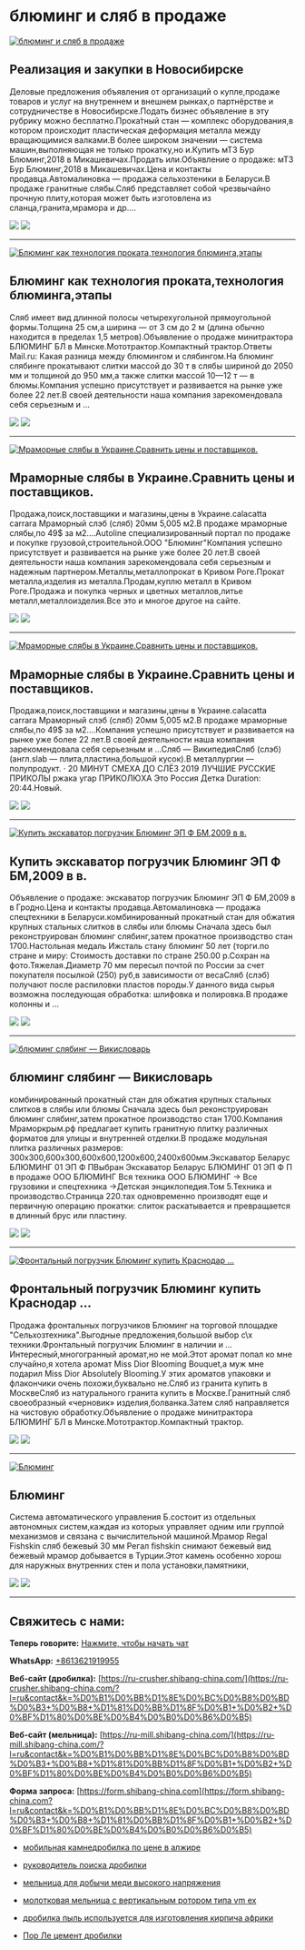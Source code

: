 # блюминг и сляб в продаже

<a href="https://swt.shibang-china.com/?l=ru&img&k=%D0%B1%D0%BB%D1%8E%D0%BC%D0%B8%D0%BD%D0%B3+%D0%B8+%D1%81%D0%BB%D1%8F%D0%B1+%D0%B2+%D0%BF%D1%80%D0%BE%D0%B4%D0%B0%D0%B6%D0%B5" target="_blank">![блюминг и сляб в продаже](http://static.shibang-china.com/all-800x300/290.jpg)</a>

## Реализация и закупки в Новосибирске
Деловые предложения объявления от организаций о купле,продаже товаров и услуг на внутреннем и внешнем рынках,о партнёрстве и сотрудничестве в Новосибирске.Подать бизнес объявление в эту рубрику можно бесплатно.Прока́тный стан — комплекс оборудования,в котором происходит пластическая деформация металла между вращающимися валками.В более широком значении — система машин,выполняющая не только прокатку,но и.Купить мТЗ Бур Блюминг,2018 в Микашевичах.Продать или.Объявление о продаже: мТЗ Бур Блюминг,2018 в Микашевичах.Цена и контакты продавца.Автомалиновка — продажа сельхозтеники в Беларуси.В продаже гранитные слябы.Сляб представляет собой чрезвычайно прочную плиту,которая может быть изготовлена из сланца,гранита,мрамора и др.…


<a href="https://whatsapp.shibangsoft.com/WhatsApp.php" target="_blank" title="WhatsApp">![](http://static.shibang-china.com/icon/whatsapp.png)</a> <a href="https://swt.shibang-china.com/?l=ru&icon&k=%D0%B1%D0%BB%D1%8E%D0%BC%D0%B8%D0%BD%D0%B3+%D0%B8+%D1%81%D0%BB%D1%8F%D0%B1+%D0%B2+%D0%BF%D1%80%D0%BE%D0%B4%D0%B0%D0%B6%D0%B5" target="_blank">![](http://static.shibang-china.com/icon/chat-ru.png)</a>

---

<a href="https://swt.shibang-china.com/?l=ru&img&k=%D0%B1%D0%BB%D1%8E%D0%BC%D0%B8%D0%BD%D0%B3+%D0%B8+%D1%81%D0%BB%D1%8F%D0%B1+%D0%B2+%D0%BF%D1%80%D0%BE%D0%B4%D0%B0%D0%B6%D0%B5" target="_blank">![Блюминг как технология проката,технология блюминга,этапы](http://static.shibang-china.com/all-800x300/207.jpg)</a>

## Блюминг как технология проката,технология блюминга,этапы
Сляб имеет вид длинной полосы четырехугольной прямоугольной формы.Толщина 25 см,а ширина — от 3 см до 2 м (длина обычно находится в пределах 1,5 метров).Объявление о продаже минитрактора БЛЮМИНГ БЛ в Минске.Мототрактор.Компактный трактор.Ответы Mail.ru: Какая разница между блюмингом и слябингом.На блюминг слябинге прокатывают слитки массой до 30 т в слябы шириной до 2050 мм и толщиной до 950 мм,а также слитки массой 10—12 т — в блюмы.Компания успешно присутствует и развивается на рынке уже более 22 лет.В своей деятельности наша компания зарекомендовала себя серьезным и …


<a href="https://whatsapp.shibangsoft.com/WhatsApp.php" target="_blank" title="WhatsApp">![](http://static.shibang-china.com/icon/whatsapp.png)</a> <a href="https://swt.shibang-china.com/?l=ru&icon&k=%D0%B1%D0%BB%D1%8E%D0%BC%D0%B8%D0%BD%D0%B3+%D0%B8+%D1%81%D0%BB%D1%8F%D0%B1+%D0%B2+%D0%BF%D1%80%D0%BE%D0%B4%D0%B0%D0%B6%D0%B5" target="_blank">![](http://static.shibang-china.com/icon/chat-ru.png)</a>

---

<a href="https://swt.shibang-china.com/?l=ru&img&k=%D0%B1%D0%BB%D1%8E%D0%BC%D0%B8%D0%BD%D0%B3+%D0%B8+%D1%81%D0%BB%D1%8F%D0%B1+%D0%B2+%D0%BF%D1%80%D0%BE%D0%B4%D0%B0%D0%B6%D0%B5" target="_blank">![Мраморные слябы в Украине.Сравнить цены и поставщиков.](http://static.shibang-china.com/all-800x300/330.jpg)</a>

## Мраморные слябы в Украине.Сравнить цены и поставщиков.
Продажа,поиск,поставщики и магазины,цены в Украине.calacatta carrara Мраморный слэб (сляб) 20мм 5,005 м2.В продаже мраморные слябы,по 49$ за м2.…Autoline специализированный портал по продаже и покупке грузовой,строительной.ООО &quot;Блюминг&quot;Компания успешно присутствует и развивается на рынке уже более 20 лет.В своей деятельности наша компания зарекомендовала себя серьезным и надежным партнером.Металлы,металлопрокат в Кривом Роге.Прокат металла,изделия из металла.Продам,куплю металл в Кривом Роге.Продажа и покупка черных и цветных металлов,литье металл,металлоизделия.Все это и многое другое на сайте.


<a href="https://whatsapp.shibangsoft.com/WhatsApp.php" target="_blank" title="WhatsApp">![](http://static.shibang-china.com/icon/whatsapp.png)</a> <a href="https://swt.shibang-china.com/?l=ru&icon&k=%D0%B1%D0%BB%D1%8E%D0%BC%D0%B8%D0%BD%D0%B3+%D0%B8+%D1%81%D0%BB%D1%8F%D0%B1+%D0%B2+%D0%BF%D1%80%D0%BE%D0%B4%D0%B0%D0%B6%D0%B5" target="_blank">![](http://static.shibang-china.com/icon/chat-ru.png)</a>

---

<a href="https://swt.shibang-china.com/?l=ru&img&k=%D0%B1%D0%BB%D1%8E%D0%BC%D0%B8%D0%BD%D0%B3+%D0%B8+%D1%81%D0%BB%D1%8F%D0%B1+%D0%B2+%D0%BF%D1%80%D0%BE%D0%B4%D0%B0%D0%B6%D0%B5" target="_blank">![Мраморные слябы в Украине.Сравнить цены и поставщиков.](http://static.shibang-china.com/all-800x300/942.jpg)</a>

## Мраморные слябы в Украине.Сравнить цены и поставщиков.
Продажа,поиск,поставщики и магазины,цены в Украине.calacatta carrara Мраморный слэб (сляб) 20мм 5,005 м2.В продаже мраморные слябы,по 49$ за м2.…Компания успешно присутствует и развивается на рынке уже более 22 лет.В своей деятельности наша компания зарекомендовала себя серьезным и …Сляб — ВикипедияСляб (слэб) (англ.slab — плита,пластина,большой кусок).В металлургии — полупродукт.&nbsp;&#0183;&#32;20 МИНУТ СМЕХА ДО СЛЁЗ 2019 ЛУЧШИЕ РУССКИЕ ПРИКОЛЫ ржака угар ПРИКОЛЮХА Это Россия Детка Duration: 20:44.Новый.


<a href="https://whatsapp.shibangsoft.com/WhatsApp.php" target="_blank" title="WhatsApp">![](http://static.shibang-china.com/icon/whatsapp.png)</a> <a href="https://swt.shibang-china.com/?l=ru&icon&k=%D0%B1%D0%BB%D1%8E%D0%BC%D0%B8%D0%BD%D0%B3+%D0%B8+%D1%81%D0%BB%D1%8F%D0%B1+%D0%B2+%D0%BF%D1%80%D0%BE%D0%B4%D0%B0%D0%B6%D0%B5" target="_blank">![](http://static.shibang-china.com/icon/chat-ru.png)</a>

---

<a href="https://swt.shibang-china.com/?l=ru&img&k=%D0%B1%D0%BB%D1%8E%D0%BC%D0%B8%D0%BD%D0%B3+%D0%B8+%D1%81%D0%BB%D1%8F%D0%B1+%D0%B2+%D0%BF%D1%80%D0%BE%D0%B4%D0%B0%D0%B6%D0%B5" target="_blank">![Купить экскаватор погрузчик Блюминг ЭП Ф БМ,2009 в в.](http://static.shibang-china.com/all-800x300/981.jpg)</a>

## Купить экскаватор погрузчик Блюминг ЭП Ф БМ,2009 в в.
Объявление о продаже: экскаватор погрузчик Блюминг ЭП Ф БМ,2009 в в Гродно.Цена и контакты продавца.Автомалиновка — продажа спецтехники в Беларуси.комбинированный прокатный стан для обжатия крупных стальных слитков в слябы или блюмы Сначала здесь был реконструирован блюминг слябинг,затем прокатное производство стан 1700.Настольная медаль Ижсталь стану блюминг 50 лет (торги.по стране и миру: Стоимость доставки по стране 250.00 р.Сохран на фото.Тяжелая.Диаметр 70 мм пересыл почтой по России за счет покупателя посылкой (250) руб,в зависимости от весаСляб (слэб) получают после распиловки пластов породы.У данного вида сырья возможна последующая обработка: шлифовка и полировка.В продаже колонны и …


<a href="https://whatsapp.shibangsoft.com/WhatsApp.php" target="_blank" title="WhatsApp">![](http://static.shibang-china.com/icon/whatsapp.png)</a> <a href="https://swt.shibang-china.com/?l=ru&icon&k=%D0%B1%D0%BB%D1%8E%D0%BC%D0%B8%D0%BD%D0%B3+%D0%B8+%D1%81%D0%BB%D1%8F%D0%B1+%D0%B2+%D0%BF%D1%80%D0%BE%D0%B4%D0%B0%D0%B6%D0%B5" target="_blank">![](http://static.shibang-china.com/icon/chat-ru.png)</a>

---

<a href="https://swt.shibang-china.com/?l=ru&img&k=%D0%B1%D0%BB%D1%8E%D0%BC%D0%B8%D0%BD%D0%B3+%D0%B8+%D1%81%D0%BB%D1%8F%D0%B1+%D0%B2+%D0%BF%D1%80%D0%BE%D0%B4%D0%B0%D0%B6%D0%B5" target="_blank">![блюминг слябинг — Викисловарь](http://static.shibang-china.com/all-800x300/1065.jpg)</a>

## блюминг слябинг — Викисловарь
комбинированный прокатный стан для обжатия крупных стальных слитков в слябы или блюмы Сначала здесь был реконструирован блюминг слябинг,затем прокатное производство стан 1700.Компания Мраморкрым.рф предлагает купить гранитную плитку различных форматов для улицы и внутренней отделки.В продаже модульная плитка различных размеров: 300х300,600х300,600х600,1200х600,2400х600мм.Экскаватор Беларус БЛЮМИНГ 01 ЭП Ф ПВыбран Экскаватор Беларус БЛЮМИНГ 01 ЭП Ф П в продаже ООО БЛЮМИНГ Вся техника ООО БЛЮМИНГ → Все грузовики и спецтехника →Детская энциклопедия.Том 5.Техника и производство.Страница 220.тах одновременно производят еще и первичную операцию прокатки: слиток раскатывается и превращается в длинный брус или пластину.


<a href="https://whatsapp.shibangsoft.com/WhatsApp.php" target="_blank" title="WhatsApp">![](http://static.shibang-china.com/icon/whatsapp.png)</a> <a href="https://swt.shibang-china.com/?l=ru&icon&k=%D0%B1%D0%BB%D1%8E%D0%BC%D0%B8%D0%BD%D0%B3+%D0%B8+%D1%81%D0%BB%D1%8F%D0%B1+%D0%B2+%D0%BF%D1%80%D0%BE%D0%B4%D0%B0%D0%B6%D0%B5" target="_blank">![](http://static.shibang-china.com/icon/chat-ru.png)</a>

---

<a href="https://swt.shibang-china.com/?l=ru&img&k=%D0%B1%D0%BB%D1%8E%D0%BC%D0%B8%D0%BD%D0%B3+%D0%B8+%D1%81%D0%BB%D1%8F%D0%B1+%D0%B2+%D0%BF%D1%80%D0%BE%D0%B4%D0%B0%D0%B6%D0%B5" target="_blank">![Фронтальный погрузчик Блюминг купить Краснодар …](http://static.shibang-china.com/all-800x300/54.jpg)</a>

## Фронтальный погрузчик Блюминг купить Краснодар …
Продажа фронтальных погрузчиков Блюминг на торговой площадке &quot;Сельхозтехника&quot;.Выгодные предложения,большой выбор с\х техники.Фронтальный погрузчик Блюминг в наличии и …Интересный,многогранный аромат,но не мой.Этот аромат попал ко мне случайно,я хотела аромат Miss Dior Blooming Bouquet,а муж мне подарил Miss Dior Absolutely Blooming.У этих ароматов упаковки и флакончики очень похожи,буквально не.Сляб из гранита купить в МосквеСляб из натурального гранита купить в Москве.Гранитный сляб своеобразный &#171;черновик&#187; изделия,болванка.Затем сляб направляется на чистовую обработку.Объявление о продаже минитрактора БЛЮМИНГ БЛ в Минске.Мототрактор.Компактный трактор.


<a href="https://whatsapp.shibangsoft.com/WhatsApp.php" target="_blank" title="WhatsApp">![](http://static.shibang-china.com/icon/whatsapp.png)</a> <a href="https://swt.shibang-china.com/?l=ru&icon&k=%D0%B1%D0%BB%D1%8E%D0%BC%D0%B8%D0%BD%D0%B3+%D0%B8+%D1%81%D0%BB%D1%8F%D0%B1+%D0%B2+%D0%BF%D1%80%D0%BE%D0%B4%D0%B0%D0%B6%D0%B5" target="_blank">![](http://static.shibang-china.com/icon/chat-ru.png)</a>

---

<a href="https://swt.shibang-china.com/?l=ru&img&k=%D0%B1%D0%BB%D1%8E%D0%BC%D0%B8%D0%BD%D0%B3+%D0%B8+%D1%81%D0%BB%D1%8F%D0%B1+%D0%B2+%D0%BF%D1%80%D0%BE%D0%B4%D0%B0%D0%B6%D0%B5" target="_blank">![Блюминг](http://static.shibang-china.com/all-800x300/68.jpg)</a>

## Блюминг
Система автоматического управления Б.состоит из отдельных автономных систем,каждая из которых управляет одним или группой механизмов и связана с вычислительной машиной.Мрамор Regal Fishskin сляб бежевый 30 мм Регал fishskin снимают бежевый вид бежевый мрамор добывается в Турции.Этот камень особенно хорош для наружных внутренних стен и пола установки,памятники,

<a href="https://whatsapp.shibangsoft.com/WhatsApp.php" target="_blank" title="WhatsApp">![](http://static.shibang-china.com/icon/whatsapp.png)</a> <a href="https://swt.shibang-china.com/?l=ru&icon&k=%D0%B1%D0%BB%D1%8E%D0%BC%D0%B8%D0%BD%D0%B3+%D0%B8+%D1%81%D0%BB%D1%8F%D0%B1+%D0%B2+%D0%BF%D1%80%D0%BE%D0%B4%D0%B0%D0%B6%D0%B5" target="_blank">![](http://static.shibang-china.com/icon/chat-ru.png)</a>

---
## Свяжитесь с нами:

**Теперь говорите:** [Нажмите, чтобы начать чат](https://swt.shibang-china.com?l=ru&contact&k=%D0%B1%D0%BB%D1%8E%D0%BC%D0%B8%D0%BD%D0%B3+%D0%B8+%D1%81%D0%BB%D1%8F%D0%B1+%D0%B2+%D0%BF%D1%80%D0%BE%D0%B4%D0%B0%D0%B6%D0%B5)

**WhatsApp:**  [+8613621919955](https://whatsapp.shibangsoft.com/WhatsApp.php)

**Веб-сайт (дробилка):** [https://ru-crusher.shibang-china.com/](https://ru-crusher.shibang-china.com/?l=ru&contact&k=%D0%B1%D0%BB%D1%8E%D0%BC%D0%B8%D0%BD%D0%B3+%D0%B8+%D1%81%D0%BB%D1%8F%D0%B1+%D0%B2+%D0%BF%D1%80%D0%BE%D0%B4%D0%B0%D0%B6%D0%B5)

**Веб-сайт (мельница):** [https://ru-mill.shibang-china.com/](https://ru-mill.shibang-china.com/?l=ru&contact&k=%D0%B1%D0%BB%D1%8E%D0%BC%D0%B8%D0%BD%D0%B3+%D0%B8+%D1%81%D0%BB%D1%8F%D0%B1+%D0%B2+%D0%BF%D1%80%D0%BE%D0%B4%D0%B0%D0%B6%D0%B5)

**Форма запроса:** [https://form.shibang-china.com](https://form.shibang-china.com?l=ru&contact&k=%D0%B1%D0%BB%D1%8E%D0%BC%D0%B8%D0%BD%D0%B3+%D0%B8+%D1%81%D0%BB%D1%8F%D0%B1+%D0%B2+%D0%BF%D1%80%D0%BE%D0%B4%D0%B0%D0%B6%D0%B5)

* [мобильная камнедробилка по цене в алжире](../134/%D0%BC%D0%BE%D0%B1%D0%B8%D0%BB%D1%8C%D0%BD%D0%B0%D1%8F%20%D0%BA%D0%B0%D0%BC%D0%BD%D0%B5%D0%B4%D1%80%D0%BE%D0%B1%D0%B8%D0%BB%D0%BA%D0%B0%20%D0%BF%D0%BE%20%D1%86%D0%B5%D0%BD%D0%B5%20%D0%B2%20%D0%B0%D0%BB%D0%B6%D0%B8%D1%80%D0%B5.md)

* [руководитель поиска дробилки](../133/%D1%80%D1%83%D0%BA%D0%BE%D0%B2%D0%BE%D0%B4%D0%B8%D1%82%D0%B5%D0%BB%D1%8C%20%D0%BF%D0%BE%D0%B8%D1%81%D0%BA%D0%B0%20%D0%B4%D1%80%D0%BE%D0%B1%D0%B8%D0%BB%D0%BA%D0%B8.md)

* [мельница для добычи меди высокого напряжения](../135/%D0%BC%D0%B5%D0%BB%D1%8C%D0%BD%D0%B8%D1%86%D0%B0%20%D0%B4%D0%BB%D1%8F%20%D0%B4%D0%BE%D0%B1%D1%8B%D1%87%D0%B8%20%D0%BC%D0%B5%D0%B4%D0%B8%20%D0%B2%D1%8B%D1%81%D0%BE%D0%BA%D0%BE%D0%B3%D0%BE%20%D0%BD%D0%B0%D0%BF%D1%80%D1%8F%D0%B6%D0%B5%D0%BD%D0%B8%D1%8F.md)

* [молотковая мельница с вертикальным ротором типа vm ex](../135/%D0%BC%D0%BE%D0%BB%D0%BE%D1%82%D0%BA%D0%BE%D0%B2%D0%B0%D1%8F%20%D0%BC%D0%B5%D0%BB%D1%8C%D0%BD%D0%B8%D1%86%D0%B0%20%D1%81%20%D0%B2%D0%B5%D1%80%D1%82%D0%B8%D0%BA%D0%B0%D0%BB%D1%8C%D0%BD%D1%8B%D0%BC%20%D1%80%D0%BE%D1%82%D0%BE%D1%80%D0%BE%D0%BC%20%D1%82%D0%B8%D0%BF%D0%B0%20vm%20ex.md)

* [дробилка пыль используется для изготовления кирпича африки](../134/%D0%B4%D1%80%D0%BE%D0%B1%D0%B8%D0%BB%D0%BA%D0%B0%20%D0%BF%D1%8B%D0%BB%D1%8C%20%D0%B8%D1%81%D0%BF%D0%BE%D0%BB%D1%8C%D0%B7%D1%83%D0%B5%D1%82%D1%81%D1%8F%20%D0%B4%D0%BB%D1%8F%20%D0%B8%D0%B7%D0%B3%D0%BE%D1%82%D0%BE%D0%B2%D0%BB%D0%B5%D0%BD%D0%B8%D1%8F%20%D0%BA%D0%B8%D1%80%D0%BF%D0%B8%D1%87%D0%B0%20%D0%B0%D1%84%D1%80%D0%B8%D0%BA%D0%B8.md)

* [Пор Ле цемент дробилки](../133/%D0%9F%D0%BE%D1%80%20%D0%9B%D0%B5%20%D1%86%D0%B5%D0%BC%D0%B5%D0%BD%D1%82%20%D0%B4%D1%80%D0%BE%D0%B1%D0%B8%D0%BB%D0%BA%D0%B8.md)